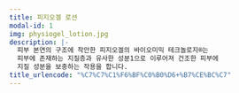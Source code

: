 ```yaml
---
title: 피지오겔 로션
modal-id: 1
img: physiogel_lotion.jpg
description: |-
  피부 본연의 구조에 착안한 피지오겔의 바이오미믹 테크놀로지®는
  피부에 존재하는 지질층과 유사한 성분1으로 이루어져 건조한 피부에
  지질 성분을 보충하는 작용을 합니다.
title_urlencode: "%C7%C7%C1%F6%BF%C0%B0%D6+%B7%CE%BC%C7"
---
```


